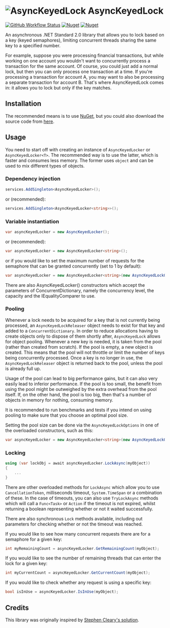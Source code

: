 # ![AsyncKeyedLock](https://raw.githubusercontent.com/MarkCiliaVincenti/AsyncKeyedLock/master/logo32.png) AsyncKeyedLock
[![GitHub Workflow Status](https://img.shields.io/github/workflow/status/MarkCiliaVincenti/AsyncKeyedLock/.NET?logo=github&style=for-the-badge)](https://actions-badge.atrox.dev/MarkCiliaVincenti/AsyncKeyedLock/goto?ref=master) [![Nuget](https://img.shields.io/nuget/v/AsyncKeyedLock?label=AsyncKeyedLock&logo=nuget&style=for-the-badge)](https://www.nuget.org/packages/AsyncKeyedLock) [![Nuget](https://img.shields.io/nuget/dt/AsyncKeyedLock?logo=nuget&style=for-the-badge)](https://www.nuget.org/packages/AsyncKeyedLock)

An asynchronous .NET Standard 2.0 library that allows you to lock based on a key (keyed semaphores), limiting concurrent threads sharing the same key to a specified number.

For example, suppose you were processing financial transactions, but while working on one account you wouldn't want to concurrently process a transaction for the same account. Of course, you could just add a normal lock, but then you can only process one transaction at a time. If you're processing a transaction for account A, you may want to also be processing a separate transaction for account B. That's where AsyncKeyedLock comes in: it allows you to lock but only if the key matches.

## Installation
The recommended means is to use [NuGet](https://www.nuget.org/packages/AsyncKeyedLock), but you could also download the source code from [here](https://github.com/MarkCiliaVincenti/AsyncKeyedLock/releases).

## Usage
You need to start off with creating an instance of `AsyncKeyedLocker` or `AsyncKeyedLocker<T>`. The recommended way is to use the latter, which is faster and consumes less memory. The former uses `object` and can be used to mix different types of objects.

### Dependency injection
```csharp
services.AddSingleton<AsyncKeyedLocker>();
```

or (recommended):

```csharp
services.AddSingleton<AsyncKeyedLocker<string>>();
```

### Variable instantiation
```csharp
var asyncKeyedLocker = new AsyncKeyedLocker();
```

or (recommended):

```csharp
var asyncKeyedLocker = new AsyncKeyedLocker<string>();
```

or if you would like to set the maximum number of requests for the semaphore that can be granted concurrently (set to 1 by default):

```csharp
var asyncKeyedLocker = new AsyncKeyedLocker<string>(new AsyncKeyedLockOptions(maxCount: 2));
```

There are also AsyncKeyedLocker<TKey>() constructors which accept the parameters of ConcurrentDictionary, namely the concurrency level, the capacity and the IEqualityComparer<TKey> to use.

### Pooling
Whenever a lock needs to be acquired for a key that is not currently being processed, an `AsyncKeyedLockReleaser` object needs to exist for that key and added to a `ConcurrentDictionary`. In order to reduce allocations having to create objects only to dispose of them shortly after, `AsyncKeyedLock` allows for object pooling. Whenever a new key is needed, it is taken from the pool (rather than created from scratch). If the pool is empty, a new object is created. This means that the pool will not throttle or limit the number of keys being concurrently processed. Once a key is no longer in use, the `AsyncKeyedLockReleaser` object is returned back to the pool, unless the pool is already full up.

Usage of the pool can lead to big performance gains, but it can also very easily lead to inferior performance. If the pool is too small, the benefit from using the pool might be outweighed by the extra overhead from the pool itself. If, on the other hand, the pool is too big, then that's a number of objects in memory for nothing, consuming memory.

It is recommended to run benchmarks and tests if you intend on using pooling to make sure that you choose an optimal pool size.

Setting the pool size can be done via the `AsyncKeyedLockOptions` in one of the overloaded constructors, such as this:

```csharp
var asyncKeyedLocker = new AsyncKeyedLocker<string>(new AsyncKeyedLockOptions(poolSize: 100));
```

### Locking
```csharp
using (var lockObj = await asyncKeyedLocker.LockAsync(myObject))
{
	...
}
```

There are other overloaded methods for `LockAsync` which allow you to use `CancellationToken`, milliseconds timeout, `System.TimeSpan` or a combination of these. In the case of timeouts, you can also use `TryLockAsync` methods which will call a `Func<Task>` or `Action` if the timeout is not expired, whilst returning a boolean representing whether or not it waited successfully.

There are also synchronous `Lock` methods available, including out parameters for checking whether or not the timeout was reached.

If you would like to see how many concurrent requests there are for a semaphore for a given key:
```csharp
int myRemainingCount = asyncKeyedLocker.GetRemainingCount(myObject);
```

If you would like to see the number of remaining threads that can enter the lock for a given key:
```csharp
int myCurrentCount = asyncKeyedLocker.GetCurrentCount(myObject);
```

If you would like to check whether any request is using a specific key:
```csharp
bool isInUse = asyncKeyedLocker.IsInUse(myObject);
```

## Credits
This library was originally inspired by [Stephen Cleary's solution](https://stackoverflow.com/questions/31138179/asynchronous-locking-based-on-a-key/31194647#31194647).
